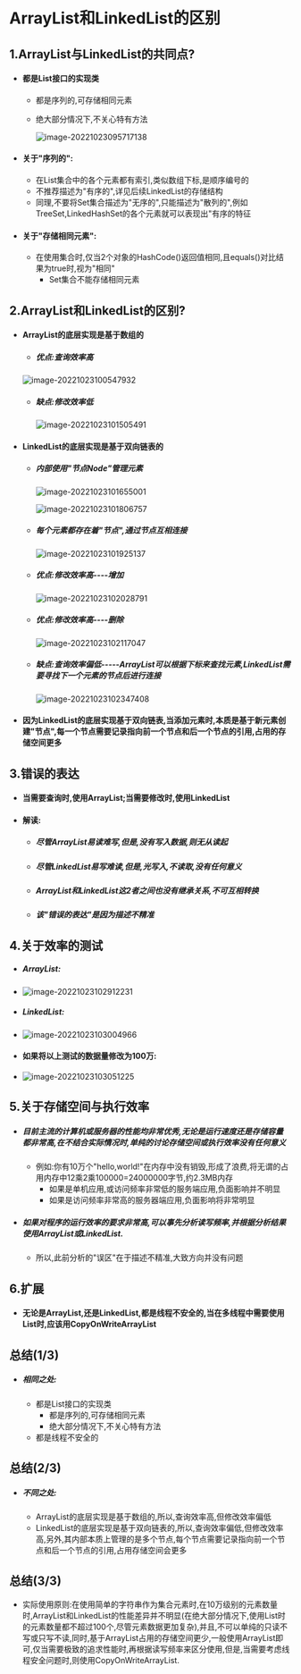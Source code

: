 # ArrayList和LinkedList的区别

## 1.ArrayList与LinkedList的共同点?

- #### 都是List接口的实现类

  - 都是序列的,可存储相同元素

  - 绝大部分情况下,不关心特有方法

    ![image-20221023095717138](images/image-20221023095717138.png)

- #### 关于"序列的":

  - 在List集合中的各个元素都有索引,类似数组下标,是顺序编号的
  - 不推荐描述为"有序的",详见后续LinkedList的存储结构
  - 同理,不要将Set集合描述为"无序的",只能描述为"散列的",例如TreeSet,LinkedHashSet的各个元素就可以表现出"有序的特征

- #### 关于"存储相同元素":

  - 在使用集合时,仅当2个对象的HashCode()返回值相同,且equals()对比结果为true时,视为"相同"
    - Set集合不能存储相同元素

## 2.ArrayList和LinkedList的区别?

- #### ArrayList的底层实现是基于数组的

  - ##### 优点:查询效率高

  ![image-20221023100547932](images/image-20221023100547932.png)

  - ##### 缺点:修改效率低

    ![image-20221023101505491](images/image-20221023101505491.png)

- #### LinkedList的底层实现是基于双向链表的

  - ##### 内部使用"节点Node"管理元素

    ![image-20221023101655001](images/image-20221023101655001.png)

    ![image-20221023101806757](images/image-20221023101806757.png)

  - ##### 每个元素都存在着"节点",通过节点互相连接

    ![image-20221023101925137](images/image-20221023101925137.png)

  - ##### 优点:修改效率高----增加

    ![image-20221023102028791](images/image-20221023102028791.png)

  - ##### 优点:修改效率高----删除

    ![image-20221023102117047](images/image-20221023102117047.png)

  - ##### 缺点:查询效率偏低-----ArrayList可以根据下标来查找元素,LinkedList需要寻找下一个元素的节点后进行连接

    ![image-20221023102347408](images/image-20221023102347408.png)

- #### 因为LinkedList的底层实现基于双向链表,当添加元素时,本质是基于新元素创建"节点",每一个节点需要记录指向前一个节点和后一个节点的引用,占用的存储空间更多

## 3.错误的表达

- #### 当需要查询时,使用ArrayList;当需要修改时,使用LinkedList

- #### 解读:

  - ##### 尽管ArrayList易读难写,但是,没有写入数据,则无从读起

  - ##### 尽管LinkedList易写难读,但是,光写入,不读取,没有任何意义

  - ##### ArrayList和LinkedList这2者之间也没有继承关系,不可互相转换

  - ##### 该"错误的表达"是因为描述不精准

## 4.关于效率的测试

- ##### ArrayList:

- ![image-20221023102912231](images/image-20221023102912231.png)

- ##### LinkedList:

- ![image-20221023103004966](images/image-20221023103004966.png)

- #### 如果将以上测试的数据量修改为100万:

- ![image-20221023103051225](images/image-20221023103051225.png)

## 5.关于存储空间与执行效率

- ##### 目前主流的计算机或服务器的性能均非常优秀,无论是运行速度还是存储容量都非常高,在不结合实际情况时,单纯的讨论存储空间或执行效率没有任何意义

  - 例如:你有10万个"hello,world!"在内存中没有销毁,形成了浪费,将无谓的占用内存中12乘2乘100000=24000000字节,约2.3MB内存
    - 如果是单机应用,或访问频率非常低的服务端应用,负面影响并不明显
    - 如果是访问频率非常高的服务器端应用,负面影响将非常明显

- ##### 如果对程序的运行效率的要求非常高,可以事先分析读写频率,并根据分析结果使用ArrayList或LinkedList.

  - 所以,此前分析的"误区"在于描述不精准,大致方向并没有问题

## 6.扩展

- #### 无论是ArrayList,还是LinkedList,都是线程不安全的,当在多线程中需要使用List时,应该用CopyOnWriteArrayList

## 总结(1/3)

- ##### 相同之处:

  - 都是List接口的实现类
    - 都是序列的,可存储相同元素
    - 绝大部分情况下,不关心特有方法
  - 都是线程不安全的

## 总结(2/3)

- ##### 不同之处:

  - ArrayList的底层实现是基于数组的,所以,查询效率高,但修改效率偏低
  - LinkedList的底层实现是基于双向链表的,所以,查询效率偏低,但修改效率高,另外,其内部本质上管理的是多个节点,每个节点需要记录指向前一个节点和后一个节点的引用,占用存储空间会更多

## 总结(3/3)

- 实际使用原则:在使用简单的字符串作为集合元素时,在10万级别的元素数量时,ArrayList和LinkedList的性能差异并不明显(在绝大部分情况下,使用List时的元素数量都不超过100个,尽管元素数据更加复杂),并且,不可以单纯的只读不写或只写不读,同时,基于ArrayList占用的存储空间更少,一般使用ArrayList即可,仅当需要极致的追求性能时,再根据读写频率来区分使用,但是,当需要考虑线程安全问题时,则使用CopyOnWriteArrayList.